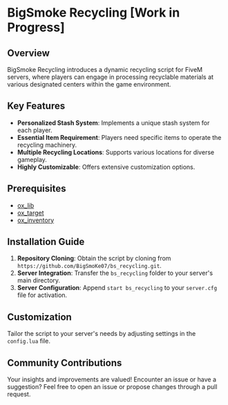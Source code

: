 # BigSmoke Recycling [Work in Progress]

## Overview
BigSmoke Recycling introduces a dynamic recycling script for FiveM servers, where players can engage in processing recyclable materials at various designated centers within the game environment.

## Key Features
- **Personalized Stash System**: Implements a unique stash system for each player.
- **Essential Item Requirement**: Players need specific items to operate the recycling machinery.
- **Multiple Recycling Locations**: Supports various locations for diverse gameplay.
- **Highly Customizable**: Offers extensive customization options.

## Prerequisites
- [ox_lib](https://github.com/overextended/ox_lib)
- [ox_target](https://github.com/overextended/ox_target)
- [ox_inventory](https://github.com/overextended/ox_inventory)

## Installation Guide
1. **Repository Cloning**: Obtain the script by cloning from `https://github.com/BigSmoKe07/bs_recycling.git`.
2. **Server Integration**: Transfer the `bs_recycling` folder to your server's main directory.
3. **Server Configuration**: Append `start bs_recycling` to your `server.cfg` file for activation.

## Customization
Tailor the script to your server's needs by adjusting settings in the `config.lua` file.

## Community Contributions
Your insights and improvements are valued! Encounter an issue or have a suggestion? Feel free to open an issue or propose changes through a pull request.